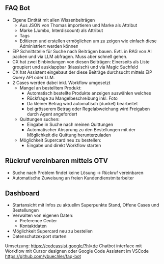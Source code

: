 ## FAQ Bot
- Eigene Eintität mit allen Wissenbeiträgen
    - Aus JSON von Thomas importieren und Marke als Attribut
    - Marke (Jumbo, Interdiscount) als Attribut
    - Tags
    - Editieren und erstellen ermöglichen um zu zeigen wie einfach diese Administriert werden können
- EIP Schnittstelle für Suche nach Beiträgen bauen. Evtl. in RAG von AI packen und via LLM abfragen. Muss aber schnell gehen.
- CX hat zwei Einbindungen von diesen Beiträgen: Einerseits als Liste groupiert und ausklappbar (klassisch) und via Magic Suchfeld
- CX hat Assistent eingebaut der diese Beiträge durchsucht mittels EIP Query API oder LLM.
- 2 Cases werden dabei inkl. Workflow umgesetzt
    - Mangel an bestelltem Produkt:
        - Automatisch bestellte Produkte anzeigen auswählen welches
        - Rückfrage zu Mangelbeschreibung inkl. Foto
        - Da kleiner Betrag wird automatisch (dunkel) bearbeitet
        - bei grösserem Betrag oder Regelabweichung wird Freigaben durch Agent angefordert
    - Quittungen suchen:
        - Eingabe in Suche nach meinen Quittungen
        - Automatischer Absprung zu den Bestellungen mit der Möglichkeit die Quittung herunterzuladen
    - Möglichkeit Supercard neu zu bestellen:
        - Eingabe und direkt Workflow starten

## Rückruf vereinbaren mittels OTV
- Suche nach Problem findet keine Lösung -> Rückruf vereinbaren
- Automatische Zuweisung an freien Kundendienstmitarbeiter

## Dashboard
- Startansicht mit Infos zu aktuellm Superpunkte Stand, Offene Cases und Bestellungen
- Verwalten von eigenen Daten:
    - Preference Center
    - Kontaktdaten
- Möglichkeit Supercard neu zu bestellen
- Datenschutzexport starten




Umsetzung:
https://codeassist.google/?hl=de Chatbot interface mit Workflow mit Cursor designen oder Google Code Assistent im VSCode
https://github.com/ybuechler/faq-bot
